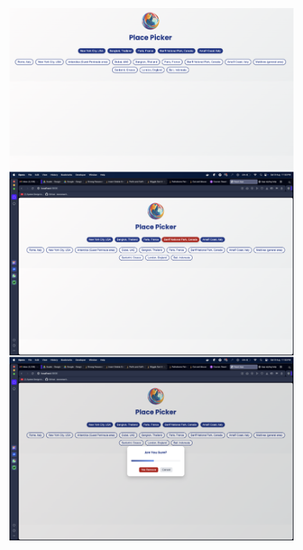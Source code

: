 ![Alt text](https://github.com/CM747/react-projects/blob/main/PlacePicker/LP.png)
![Alt text](https://github.com/CM747/react-projects/blob/main/PlacePicker/Add_Remove_Places.png)
![Alt text](https://github.com/CM747/react-projects/blob/main/PlacePicker/RemovePlace.png)
